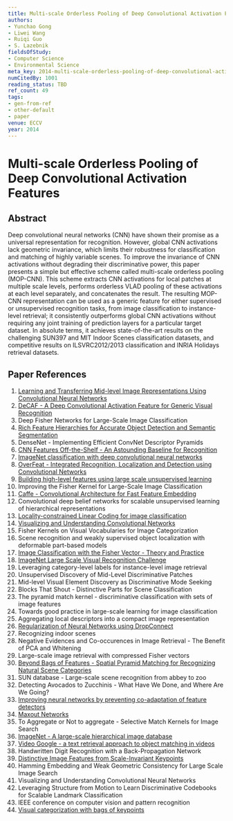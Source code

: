 ```yaml
---
title: Multi-scale Orderless Pooling of Deep Convolutional Activation Features
authors:
- Yunchao Gong
- Liwei Wang
- Ruiqi Guo
- S. Lazebnik
fieldsOfStudy:
- Computer Science
- Environmental Science
meta_key: 2014-multi-scale-orderless-pooling-of-deep-convolutional-activation-features
numCitedBy: 1001
reading_status: TBD
ref_count: 49
tags:
- gen-from-ref
- other-default
- paper
venue: ECCV
year: 2014
---
```


# Multi-scale Orderless Pooling of Deep Convolutional Activation Features

## Abstract

Deep convolutional neural networks (CNN) have shown their promise as a universal representation for recognition. However, global CNN activations lack geometric invariance, which limits their robustness for classification and matching of highly variable scenes. To improve the invariance of CNN activations without degrading their discriminative power, this paper presents a simple but effective scheme called multi-scale orderless pooling (MOP-CNN). This scheme extracts CNN activations for local patches at multiple scale levels, performs orderless VLAD pooling of these activations at each level separately, and concatenates the result. The resulting MOP-CNN representation can be used as a generic feature for either supervised or unsupervised recognition tasks, from image classification to instance-level retrieval; it consistently outperforms global CNN activations without requiring any joint training of prediction layers for a particular target dataset. In absolute terms, it achieves state-of-the-art results on the challenging SUN397 and MIT Indoor Scenes classification datasets, and competitive results on ILSVRC2012/2013 classification and INRIA Holidays retrieval datasets.

## Paper References

1. [Learning and Transferring Mid-level Image Representations Using Convolutional Neural Networks](2014-learning-and-transferring-mid-level-image-representations-using-convolutional-neural-networks)
2. [DeCAF - A Deep Convolutional Activation Feature for Generic Visual Recognition](2014-decaf-a-deep-convolutional-activation-feature-for-generic-visual-recognition)
3. Deep Fisher Networks for Large-Scale Image Classification
4. [Rich Feature Hierarchies for Accurate Object Detection and Semantic Segmentation](2014-rich-feature-hierarchies-for-accurate-object-detection-and-semantic-segmentation)
5. DenseNet - Implementing Efficient ConvNet Descriptor Pyramids
6. [CNN Features Off-the-Shelf - An Astounding Baseline for Recognition](2014-cnn-features-off-the-shelf-an-astounding-baseline-for-recognition)
7. [ImageNet classification with deep convolutional neural networks](2012-alexnet.md)
8. [OverFeat - Integrated Recognition, Localization and Detection using Convolutional Networks](2014-overfeat-integrated-recognition-localization-and-detection-using-convolutional-networks)
9. [Building high-level features using large scale unsupervised learning](2013-building-high-level-features-using-large-scale-unsupervised-learning)
10. Improving the Fisher Kernel for Large-Scale Image Classification
11. [Caffe - Convolutional Architecture for Fast Feature Embedding](2014-caffe-convolutional-architecture-for-fast-feature-embedding)
12. Convolutional deep belief networks for scalable unsupervised learning of hierarchical representations
13. [Locality-constrained Linear Coding for image classification](2010-locality-constrained-linear-coding-for-image-classification)
14. [Visualizing and Understanding Convolutional Networks](2014-visualizing-and-understanding-convolutional-networks)
15. Fisher Kernels on Visual Vocabularies for Image Categorization
16. Scene recognition and weakly supervised object localization with deformable part-based models
17. [Image Classification with the Fisher Vector - Theory and Practice](2013-image-classification-with-the-fisher-vector-theory-and-practice)
18. [ImageNet Large Scale Visual Recognition Challenge](2015-imagenet-large-scale-visual-recognition-challenge)
19. Leveraging category-level labels for instance-level image retrieval
20. Unsupervised Discovery of Mid-Level Discriminative Patches
21. Mid-level Visual Element Discovery as Discriminative Mode Seeking
22. Blocks That Shout - Distinctive Parts for Scene Classification
23. The pyramid match kernel - discriminative classification with sets of image features
24. Towards good practice in large-scale learning for image classification
25. Aggregating local descriptors into a compact image representation
26. [Regularization of Neural Networks using DropConnect](2013-regularization-of-neural-networks-using-dropconnect)
27. Recognizing indoor scenes
28. Negative Evidences and Co-occurences in Image Retrieval - The Benefit of PCA and Whitening
29. Large-scale image retrieval with compressed Fisher vectors
30. [Beyond Bags of Features - Spatial Pyramid Matching for Recognizing Natural Scene Categories](2006-beyond-bags-of-features-spatial-pyramid-matching-for-recognizing-natural-scene-categories)
31. SUN database - Large-scale scene recognition from abbey to zoo
32. Detecting Avocados to Zucchinis - What Have We Done, and Where Are We Going?
33. [Improving neural networks by preventing co-adaptation of feature detectors](2012-improving-neural-networks-by-preventing-co-adaptation-of-feature-detectors)
34. [Maxout Networks](2013-maxout-networks)
35. To Aggregate or Not to aggregate - Selective Match Kernels for Image Search
36. [ImageNet - A large-scale hierarchical image database](2009-imagenet-a-large-scale-hierarchical-image-database)
37. [Video Google - a text retrieval approach to object matching in videos](2003-video-google-a-text-retrieval-approach-to-object-matching-in-videos)
38. Handwritten Digit Recognition with a Back-Propagation Network
39. [Distinctive Image Features from Scale-Invariant Keypoints](2004-distinctive-image-features-from-scale-invariant-keypoints)
40. Hamming Embedding and Weak Geometric Consistency for Large Scale Image Search
41. Visualizing and Understanding Convolutional Neural Networks
42. Leveraging Structure from Motion to Learn Discriminative Codebooks for Scalable Landmark Classification
43. IEEE conference on computer vision and pattern recognition
44. [Visual categorization with bags of keypoints](2004-visual-categorization-with-bags-of-keypoints)
